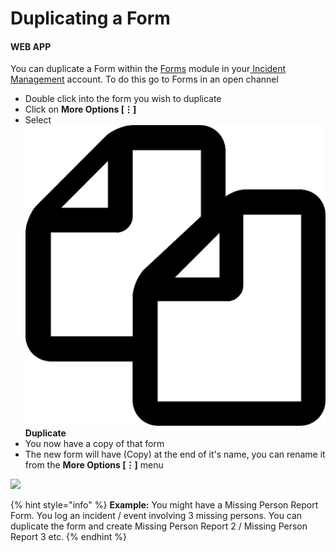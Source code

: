# Duplicating a Form

#### WEB APP

You can duplicate a Form within the [Forms](./) module in your[ Incident Management](../getting-started.md) account. To do this go to Forms in an open channel

* Double click into the form you wish to duplicate
* Click on **More Options \[⋮]**
* Select <img src="../../.gitbook/assets/duplicate.png" alt="Image Placeholder" data-size="line"> **Duplicate**
* You now have a copy of that form
* The new form will have (Copy) at the end of it's name, you can rename it from the **More Options \[⋮]** menu

![](<../../.gitbook/assets/duplicating a form.gif>)

{% hint style="info" %}
**Example:** You might have a Missing Person Report Form. You log an incident / event involving 3 missing persons. You can duplicate the form and create Missing Person Report 2 / Missing Person Report 3 etc.
{% endhint %}
